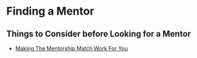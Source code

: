 # Finding a Mentor

## Things to Consider before Looking for a Mentor

* [Making The Mentorship Match Work For You](https://hypepotamus.com/people/select-right-mentor/)